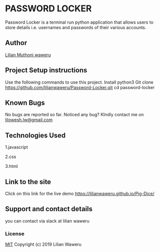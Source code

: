 # PASSWORD LOCKER
Password Locker is a terminal run python application that allows users to store details i.e. usernames and passwords of their various accounts.

## Author
[Lilian Muthoni waweru](https://github.com/lilianwaweru)

## Project Setup instructions
Use the following commands to use this project.
Install python3
Git clone https://github.com/lilianwaweru/Password-Locker.git
cd password-locker




## Known Bugs
No bugs are reported so far. Noticed any bug? KIndly contact me on lilowesh.lw@gmail.com
## Technologies Used
1.javascript

2.css

3.html

## Link to the site
Click on this link for the live demo https://lilianwaweru.github.io/Pig-Dice/

## Support and contact details
you can contact via slack at lilian waweru
### License
[MIT](./LICENSE)
Copyright (c) 2019 Lilian Waweru
